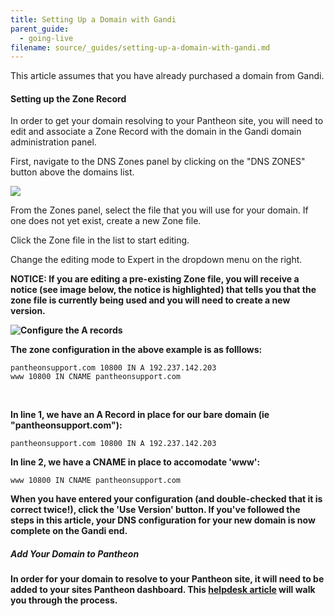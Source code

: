 ```yaml
---
title: Setting Up a Domain with Gandi
parent_guide:
  - going-live
filename: source/_guides/setting-up-a-domain-with-gandi.md
---
```


This article assumes that you have already purchased a domain from Gandi.

#### Setting up the Zone Record

In order to get your domain resolving to your Pantheon site, you will need to edit and associate a Zone Record with the domain in the Gandi domain administration panel.

First, navigate to the DNS Zones panel by clicking on the "DNS ZONES" button above the domains list.

![](https://pantheon-systems.desk.com/customer/portal/attachments/197253)

From the Zones panel, select the file that you will use for your domain. If one does not yet exist, create a new Zone file.

Click the Zone file in the list to start editing.

Change the editing mode to Expert in the dropdown menu on the right.

**NOTICE: If you are editing a pre-existing Zone file, you will receive a notice (see image below, the notice is highlighted) that tells you that the zone file is currently being used and you will need to create a new version.**

**![Configure the A records](https://pantheon-systems.desk.com/customer/portal/attachments/197261)**

**The zone configuration in the above example is as folllows:**

    pantheonsupport.com 10800 IN A 192.237.142.203
    www 10800 IN CNAME pantheonsupport.com

 

**In line 1, we have an A Record in place for our bare domain (ie "pantheonsupport.com"):**

    pantheonsupport.com 10800 IN A 192.237.142.203

**In line 2, we have a CNAME in place to accomodate 'www':**

    www 10800 IN CNAME pantheonsupport.com

**When you have entered your configuration (and double-checked that it is correct twice!), click the 'Use Version' button. If you've followed the steps in this article, your DNS configuration for your new domain is now complete on the Gandi end.**

##### **Add Your Domain to Pantheon**

**In order for your domain to resolve to your Pantheon site, it will need to be added to your sites Pantheon dashboard. This [helpdesk article](/documentation/running-drupal/going-live-and-launching-your-site/-going-live-and-launching-your-site#setting-up-a-domain-with-Pantheon) will walk you through the process.**
